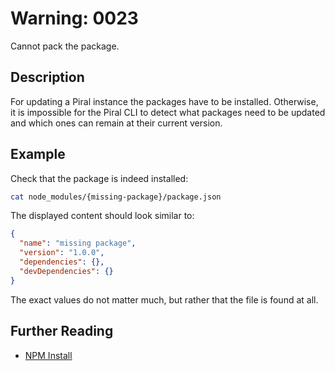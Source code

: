 # Warning: 0023

Cannot pack the package.

## Description

For updating a Piral instance the packages have to be installed. Otherwise,
it is impossible for the Piral CLI to detect what packages need to be updated
and which ones can remain at their current version.

## Example

Check that the package is indeed installed:

```sh
cat node_modules/{missing-package}/package.json
```

The displayed content should look similar to:

```json
{
  "name": "missing package",
  "version": "1.0.0",
  "dependencies": {},
  "devDependencies": {}
}
```

The exact values do not matter much, but rather that the file is found at all.

## Further Reading

- [NPM Install](https://docs.npmjs.com/cli/install)
